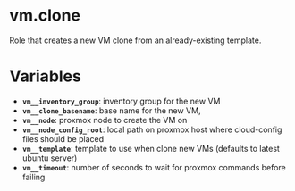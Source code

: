# vm.clone
Role that creates a new VM clone from an already-existing template.

# Variables

* **`vm__inventory_group`**: inventory group for the new VM
* **`vm__clone_basename`**: base name for the new VM,
* **`vm__node`**: proxmox node to create the VM on
* **`vm__node_config_root`**: local path on proxmox host where cloud-config files should be placed
* **`vm__template`**: template to use when clone new VMs (defaults to latest ubuntu server)
* **`vm__timeout`**: number of seconds to wait for proxmox commands before failing